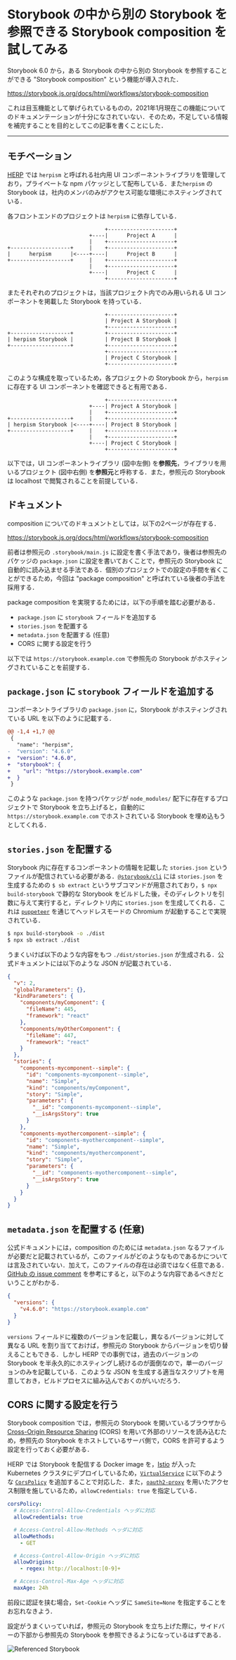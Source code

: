 # Storybook の中から別の Storybook を参照できる Storybook composition を試してみる

Storybook 6.0 から，ある Storybook の中から別の Storybook を参照することができる "Storybook composition" という機能が導入された．

https://storybook.js.org/docs/html/workflows/storybook-composition

これは目玉機能として挙げられているものの，2021年1月現在この機能についてのドキュメンテーションが十分になされていない．そのため，不足している情報を補完することを目的としてこの記事を書くことにした．

---

## モチベーション

[HERP](https://herp.co.jp/) では `herpism` と呼ばれる社内用 UI コンポーネントライブラリを管理しており，プライベートな npm パケッジとして配布している．また`herpism` の Storybook は，社内のメンバのみがアクセス可能な環境にホスティングされている．

各フロントエンドのプロジェクトは `herpism` に依存している．

```plaintext
                               +---------------------+
                          +----|      Project A      |
                          |    +---------------------+
+-------------------+     |    +---------------------+
|      herpism      |<----+----|      Project B      |
+-------------------+     |    +---------------------+
                          |    +---------------------+
                          +----|      Project C      |
                               +---------------------+
```

またそれぞれのプロジェクトは，当該プロジェクト内でのみ用いられる UI コンポーネントを掲載した Storybook を持っている．

```plaintext
                               +---------------------+
                               | Project A Storybook |
                               +---------------------+
+-------------------+          +---------------------+
| herpism Storybook |          | Project B Storybook |
+-------------------+          +---------------------+
                               +---------------------+
                               | Project C Storybook |
                               +---------------------+
```

このような構成を取っているため，各プロジェクトの Storybook から，`herpism` に存在する UI コンポーネントを確認できると有用である．

```plaintext
                               +---------------------+
                          +----| Project A Storybook |
                          |    +---------------------+
+-------------------+     |    +---------------------+
| herpism Storybook |<----+----| Project B Storybook |
+-------------------+     |    +---------------------+
                          |    +---------------------+
                          +----| Project C Storybook |
                               +---------------------+
```

以下では，UI コンポーネントライブラリ (図中左側) を**参照先**，ライブラリを用いるプロジェクト (図中右側) を**参照元**と呼称する．また，参照元の Storybook は localhost で閲覧されることを前提している．

## ドキュメント

composition についてのドキュメントとしては，以下の2ページが存在する．

https://storybook.js.org/docs/html/workflows/storybook-composition

[](https://storybook.js.org/docs/html/workflows/package-composition)

前者は参照元の `.storybook/main.js` に設定を書く手法であり，後者は参照先のパケッジの `package.json` に設定を書いておくことで，参照元の Storybook に自動的に読み込ませる手法である．個別のプロジェクトでの設定の手間を省くことができるため，今回は "package composition" と呼ばれている後者の手法を採用する．

package composition を実現するためには，以下の手順を踏む必要がある．

- `package.json` に `storybook` フィールドを追加する
- `stories.json` を配置する
- `metadata.json` を配置する (任意)
- CORS に関する設定を行う

以下では `https://storybook.example.com` で参照先の Storybook がホスティングされていることを前提する．

## `package.json` に `storybook` フィールドを追加する

コンポーネントライブラリの `package.json` に，Storybook がホスティングされている URL を以下のように記載する．

```diff
@@ -1,4 +1,7 @@
 {
   "name": "herpism",
-  "version": "4.6.0"
+  "version": "4.6.0",
+  "storybook": {
+    "url": "https://storybook.example.com"
+  }
 }
```

このような `package.json` を持つパケッジが `node_modules/` 配下に存在するプロジェクトで Storybook を立ち上げると，自動的に `https://storybook.example.com` でホストされている Storybook を埋め込もうとしてくれる．

## `stories.json` を配置する

Storybook 内に存在するコンポーネントの情報を記載した `stories.json` というファイルが配信されている必要がある．[`@storybook/cli`](https://www.npmjs.com/package/@storybook/cli) には `stories.json` を生成するための `$ sb extract` というサブコマンドが用意されており，`$ npx build-storybook` で静的な Storybook をビルドした後，そのディレクトリを引数に与えて実行すると，ディレクトリ内に `stories.json` を生成してくれる．これは [`puppeteer`](https://www.npmjs.com/package/puppeteer) を通じてヘッドレスモードの Chromium が起動することで実現されている．

```sh
$ npx build-storybook -o ./dist
$ npx sb extract ./dist
```

うまくいけば以下のような内容をもつ `./dist/stories.json` が生成される．公式ドキュメントには以下のような JSON が記載されている．

```json
{
  "v": 2,
  "globalParameters": {},
  "kindParameters": {
    "components/myComponent": {
      "fileName": 445,
      "framework": "react"
    },
    "components/myOtherComponent": {
      "fileName": 447,
      "framework": "react"
    }
  },
  "stories": {
    "components-mycomponent--simple": {
      "id": "components-mycomponent--simple",
      "name": "Simple",
      "kind": "components/myComponent",
      "story": "Simple",
      "parameters": {
        "__id": "components-mycomponent--simple",
        "__isArgsStory": true
      }
    },
    "components-myothercomponent--simple": {
      "id": "components-myothercomponent--simple",
      "name": "Simple",
      "kind": "components/myothercomponent",
      "story": "Simple",
      "parameters": {
        "__id": "components-myothercomponent--simple",
        "__isArgsStory": true
      }
    }
  }
}
```

## `metadata.json` を配置する (任意)

公式ドキュメントには，composition のためには `metadata.json` なるファイルが必要だと記載されているが，このファイルがどのようなものであるかについては言及されていない．加えて，このファイルの存在は必須ではなく任意である．[GitHub の issue comment](https://github.com/storybookjs/storybook/issues/12202#issuecomment-678864851) を参考にすると，以下のような内容であるべきだということがわかる．

```json
{
  "versions": {
    "v4.6.0": "https://storybook.example.com"
  }
}
```

`versions` フィールドに複数のバージョンを記載し，異なるバージョンに対して異なる URL を割り当てておけば，参照元の Storybook からバージョンを切り替えることもできる．しかし HERP での事例では，過去のバージョンの Storybook を半永久的にホスティングし続けるのが面倒なので，単一のバージョンのみを記載している．このような JSON を生成する適当なスクリプトを用意しておき，ビルドプロセスに組み込んでおくのがいいだろう．

## CORS に関する設定を行う

Storybook composition では，参照元の Storybook を開いているブラウザから [Cross-Origin Resource Sharing](https://developer.mozilla.org/en-US/docs/Web/HTTP/CORS) (CORS) を用いて外部のリソースを読み込むため，参照先の Storybook をホストしているサーバ側で，CORS を許可するよう設定を行っておく必要がある．

HERP では Storybook を配信する Docker image を，[Istio](https://istio.io/) が入った Kubernetes クラスタにデプロイしているため，[`VirtualService`](https://istio.io/latest/docs/reference/config/networking/virtual-service/) に以下のような [`CorsPolicy`](https://istio.io/latest/docs/reference/config/networking/virtual-service/#CorsPolicy) を追加することで対応した．また，[`oauth2-proxy`](https://oauth2-proxy.github.io/oauth2-proxy/) を用いたアクセス制限を施しているため，`allowCredentials: true` を指定している．

```yaml
corsPolicy:
  # Access-Control-Allow-Credentials ヘッダに対応
  allowCredentials: true

  # Access-Control-Allow-Methods ヘッダに対応
  allowMethods:
    - GET

  # Access-Control-Allow-Origin ヘッダに対応
  allowOrigins:
    - regex: http://localhost:[0-9]+

  # Access-Control-Max-Age ヘッダに対応
  maxAge: 24h
```

前段に認証を挟む場合，`Set-Cookie` ヘッダに `SameSite=None` を指定することをお忘れなきよう．

設定がうまくいっていれば，参照元の Storybook を立ち上げた際に，サイドバーの下部から参照先の Storybook を参照できるようになっているはずである．

![Referenced Storybook](https://gyazo.com/05f20860f62f6bee2de9920ce52ef7ed.png)
